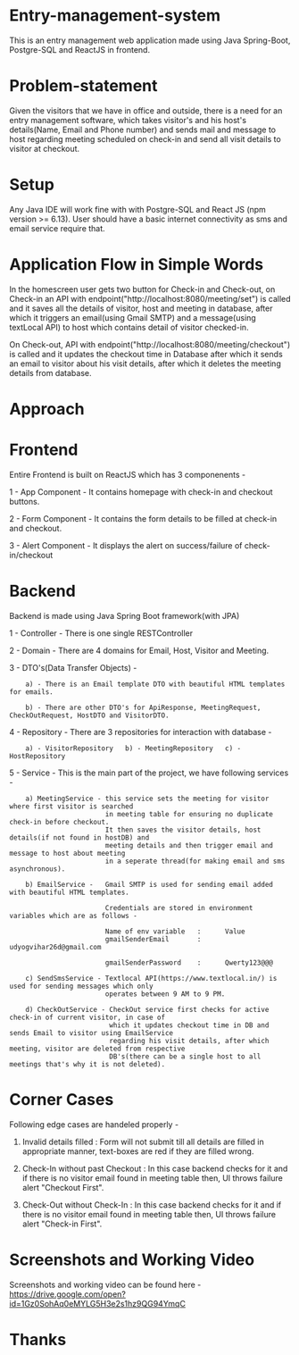 # Entry-management-system
This is an entry management web application made using Java Spring-Boot, Postgre-SQL and ReactJS in frontend.

# Problem-statement
Given the visitors that we have in office and outside, there is a need for an entry management
software, which takes visitor's and his host's details(Name, Email and Phone number) and sends 
mail and message to host regarding meeting scheduled on check-in and send all visit details to 
visitor at checkout.

# Setup
Any Java IDE will work fine with with Postgre-SQL and React JS (npm version >= 6.13).
User should have a basic internet connectivity as sms and email service require that.

# Application Flow in Simple Words
In the homescreen user gets two button for Check-in and Check-out, on Check-in an API with 
endpoint("http://localhost:8080/meeting/set") is called and it saves all the details of visitor,
host and meeting in database, after which it triggers an email(using Gmail SMTP) and a 
message(using textLocal API) to host which contains detail of visitor checked-in.

On Check-out, API with endpoint("http://localhost:8080/meeting/checkout") is called and it updates
the checkout time in Database after which it sends an email to visitor about his visit details, 
after which it deletes the meeting details from database.

# Approach
   # Frontend
   Entire Frontend is built on ReactJS which has 3 componenents - 
   
   1 - App Component - It contains homepage with check-in and checkout buttons.
   
   2 - Form Component - It contains the form details to be filled at check-in and checkout.
   
   3 - Alert Component - It displays the alert on success/failure of check-in/checkout
   
   # Backend
   Backend is made using Java Spring Boot framework(with JPA)
   
   1 - Controller - There is one single RESTController
   
   2 - Domain - There are 4 domains for Email, Host, Visitor and Meeting.
   
   3 - DTO's(Data Transfer Objects) - 
   
        a) - There is an Email template DTO with beautiful HTML templates for emails.
        
        b) - There are other DTO's for ApiResponse, MeetingRequest, CheckOutRequest, HostDTO and VisitorDTO.
        
   4 - Repository - There are 3 repositories for interaction with database - 
   
        a) - VisitorRepository   b) - MeetingRepository   c) - HostRepository
        
   5 - Service  - This is the main part of the project, we have following services - 
   
        a) MeetingService - this service sets the meeting for visitor where first visitor is searched 
                            in meeting table for ensuring no duplicate check-in before checkout.
                            It then saves the visitor details, host details(if not found in hostDB) and
                            meeting details and then trigger email and message to host about meeting
                            in a seperate thread(for making email and sms asynchronous).
             
        b) EmailService -   Gmail SMTP is used for sending email added with beautiful HTML templates.
                            
                            Credentials are stored in environment variables which are as follows - 
                            
                            Name of env variable   :      Value
                            gmailSenderEmail       :      udyogvihar26d@gmail.com
                            
                            gmailSenderPassword    :      Qwerty123@@@
        
        c) SendSmsService - Textlocal API(https://www.textlocal.in/) is used for sending messages which only
                            operates between 9 AM to 9 PM.
             
        d) CheckOutService - CheckOut service first checks for active check-in of current visitor, in case of
                             which it updates checkout time in DB and sends Email to visitor using EmailService
                             regarding his visit details, after which meeting, visitor are deleted from respective
                             DB's(there can be a single host to all meetings that's why it is not deleted).
             
    
# Corner Cases
  Following edge cases are handeled properly - 
 
   1) Invalid details filled  :  Form will not submit till all details are filled in appropriate manner,
                                 text-boxes are red if they are filled wrong.
                               
   2) Check-In without past Checkout : In this case backend checks for it and if there is no visitor email found
                                           in meeting table then, UI throws failure alert "Checkout First".
                                  
   3) Check-Out without Check-In : In this case backend checks for it and if there is no visitor email found
                                           in meeting table then, UI throws failure alert "Check-in First".

# Screenshots and Working Video
   Screenshots and working video can be found here - 
   https://drive.google.com/open?id=1Gz0SohAq0eMYLG5H3e2s1hz9QG94YmqC
   

# Thanks
